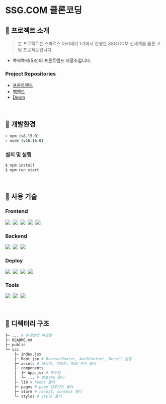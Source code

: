 # SSG.COM 클론코딩

## 📍 프로젝트 소개
> 본 프로젝트는 스파로스 아카데미 1기에서 진행한 SSG.COM 신세계몰 클론 코딩 프로젝트입니다.

- 쓱싹쓱싹(5조)의 프론트엔드 저장소입니다.

### Project Repositories
- [프론트엔드](https://github.com/Im-hass/SSG_SSAG_FE)
- [백엔드](https://github.com/K-J-HYEON/SSG_SSAG_BE)
- [Deom](https://shinsegae-mall.shop/)

&nbsp;
## 📍 개발환경
```bash
> npm (v8.15.0)
> node (v16.16.0)
```
### 설치 및 실행
```bash
$ npm install
$ npm run start
```

&nbsp;
## 📍 사용 기술
### Frontend
<img src="https://img.shields.io/badge/Vscode-23a9f2?style=flat-square&logo=visual studio code&logoColor=white"/></a>&nbsp;
<img src="https://img.shields.io/badge/React-17b6e7?style=flat-square&logo=React&logoColor=white"/></a>&nbsp;
<img src="https://img.shields.io/badge/SASS-CC6699?style=flat-square&logo=SASS&logoColor=white"/></a>&nbsp;
<img src="https://img.shields.io/badge/ESLint-4B32C3?style=flat-square&logo=ESLint&logoColor=white"/></a>&nbsp;
<img src="https://img.shields.io/badge/Prettier-F7B93E?style=flat-square&logo=Prettier&logoColor=white"/></a>&nbsp;
### Backend
<img src="https://img.shields.io/badge/Spring Boot-6DB33F?style=flat-square&logo=Spring Boot&logoColor=white"/></a>&nbsp;
<img src="https://img.shields.io/badge/Gradle-02303A?style=flat-square&logo=Gradle&logoColor=white"/></a>&nbsp;
<img src="https://img.shields.io/badge/JPA-0D86C1?style=flat-square&logo=JPA&logoColor=white"/></a>&nbsp;
### Deploy
<img src="https://img.shields.io/badge/Amazon EC2-FF9900?style=flat-square&logo=Amazon EC2&logoColor=white"/></a>&nbsp;
<img src="https://img.shields.io/badge/NGINX-009639?style=flat-square&logo=NGINX&logoColor=white"/></a>&nbsp;
<img src="https://img.shields.io/badge/Amazon RDS-527FFF?style=flat-square&logo=Amazon RDS&logoColor=white"/></a>&nbsp;
<img src="https://img.shields.io/badge/Amazon S3-569A31?style=flat-square&logo=Amazon S3&logoColor=white"/></a>&nbsp;
### Tools
<img src="https://img.shields.io/badge/Jira-0052CC?style=flat-square&logo=Jira&logoColor=white"/></a>&nbsp;
<img src="https://img.shields.io/badge/Github-000000?style=flat-square&logo=Github&logoColor=white"/></a>&nbsp;
<img src="https://img.shields.io/badge/Notion-fafafa?style=flat-square&logo=Notion&logoColor=black"/></a>&nbsp;

&nbsp;
## 📍 디렉터리 구조
```bash
├─ ... # 환경설정 파일들
├─ README.md
├─ public
└─ src
    ├─ index.jsx
    ├─ Root.jsx # BrowserRouter, AuthContext, Recoil 설정
    ├─ assets # 데이터, 이미지, SVG 관리 폴더
    ├─ components
    │  ├─ App.jsx # 라우팅
    │  └─ ... # 컴포넌트 폴더
    ├─ lib # hooks 폴더
    ├─ pages # page 컴포넌트 폴더
    ├─ store # recoil, context 폴더
    └─ styles # style 폴더
```

